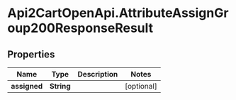 # Api2CartOpenApi.AttributeAssignGroup200ResponseResult

## Properties

Name | Type | Description | Notes
------------ | ------------- | ------------- | -------------
**assigned** | **String** |  | [optional] 


